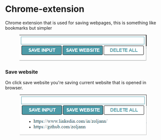 # Chrome-extension

Chrome extension that is used for saving webpages, this is something like bookmarks but simpler 

<p align="center">
  <img src="./images/screen2.png" />
</p>

### Save website
On click save website you're saving current website that is opened in browser.
<p align="center">
  <img src="./images/screen1.png" />
</p>
